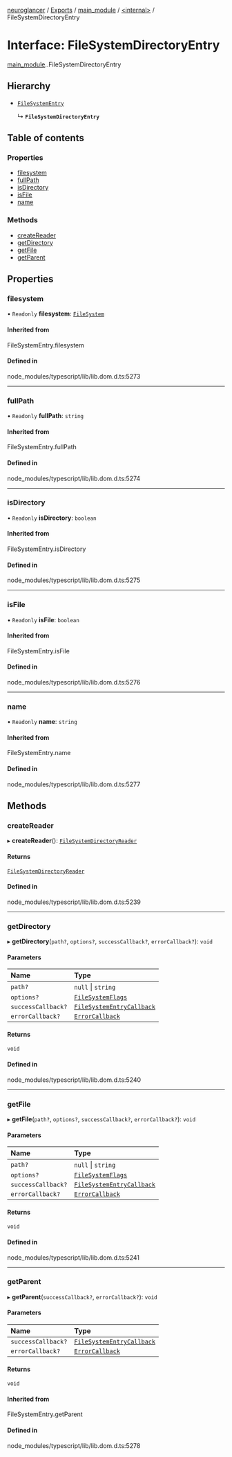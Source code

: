 [neuroglancer](../README.md) / [Exports](../modules.md) / [main\_module](../modules/main_module.md) / [<internal\>](../modules/main_module._internal_.md) / FileSystemDirectoryEntry

# Interface: FileSystemDirectoryEntry

[main_module](../modules/main_module.md).[<internal>](../modules/main_module._internal_.md).FileSystemDirectoryEntry

## Hierarchy

- [`FileSystemEntry`](../modules/main_module._internal_.md#filesystementry)

  ↳ **`FileSystemDirectoryEntry`**

## Table of contents

### Properties

- [filesystem](main_module._internal_.FileSystemDirectoryEntry.md#filesystem)
- [fullPath](main_module._internal_.FileSystemDirectoryEntry.md#fullpath)
- [isDirectory](main_module._internal_.FileSystemDirectoryEntry.md#isdirectory)
- [isFile](main_module._internal_.FileSystemDirectoryEntry.md#isfile)
- [name](main_module._internal_.FileSystemDirectoryEntry.md#name)

### Methods

- [createReader](main_module._internal_.FileSystemDirectoryEntry.md#createreader)
- [getDirectory](main_module._internal_.FileSystemDirectoryEntry.md#getdirectory)
- [getFile](main_module._internal_.FileSystemDirectoryEntry.md#getfile)
- [getParent](main_module._internal_.FileSystemDirectoryEntry.md#getparent)

## Properties

### filesystem

• `Readonly` **filesystem**: [`FileSystem`](../modules/main_module._internal_.md#filesystem)

#### Inherited from

FileSystemEntry.filesystem

#### Defined in

node_modules/typescript/lib/lib.dom.d.ts:5273

___

### fullPath

• `Readonly` **fullPath**: `string`

#### Inherited from

FileSystemEntry.fullPath

#### Defined in

node_modules/typescript/lib/lib.dom.d.ts:5274

___

### isDirectory

• `Readonly` **isDirectory**: `boolean`

#### Inherited from

FileSystemEntry.isDirectory

#### Defined in

node_modules/typescript/lib/lib.dom.d.ts:5275

___

### isFile

• `Readonly` **isFile**: `boolean`

#### Inherited from

FileSystemEntry.isFile

#### Defined in

node_modules/typescript/lib/lib.dom.d.ts:5276

___

### name

• `Readonly` **name**: `string`

#### Inherited from

FileSystemEntry.name

#### Defined in

node_modules/typescript/lib/lib.dom.d.ts:5277

## Methods

### createReader

▸ **createReader**(): [`FileSystemDirectoryReader`](../modules/main_module._internal_.md#filesystemdirectoryreader)

#### Returns

[`FileSystemDirectoryReader`](../modules/main_module._internal_.md#filesystemdirectoryreader)

#### Defined in

node_modules/typescript/lib/lib.dom.d.ts:5239

___

### getDirectory

▸ **getDirectory**(`path?`, `options?`, `successCallback?`, `errorCallback?`): `void`

#### Parameters

| Name | Type |
| :------ | :------ |
| `path?` | ``null`` \| `string` |
| `options?` | [`FileSystemFlags`](main_module._internal_.FileSystemFlags.md) |
| `successCallback?` | [`FileSystemEntryCallback`](main_module._internal_.FileSystemEntryCallback.md) |
| `errorCallback?` | [`ErrorCallback`](main_module._internal_.ErrorCallback.md) |

#### Returns

`void`

#### Defined in

node_modules/typescript/lib/lib.dom.d.ts:5240

___

### getFile

▸ **getFile**(`path?`, `options?`, `successCallback?`, `errorCallback?`): `void`

#### Parameters

| Name | Type |
| :------ | :------ |
| `path?` | ``null`` \| `string` |
| `options?` | [`FileSystemFlags`](main_module._internal_.FileSystemFlags.md) |
| `successCallback?` | [`FileSystemEntryCallback`](main_module._internal_.FileSystemEntryCallback.md) |
| `errorCallback?` | [`ErrorCallback`](main_module._internal_.ErrorCallback.md) |

#### Returns

`void`

#### Defined in

node_modules/typescript/lib/lib.dom.d.ts:5241

___

### getParent

▸ **getParent**(`successCallback?`, `errorCallback?`): `void`

#### Parameters

| Name | Type |
| :------ | :------ |
| `successCallback?` | [`FileSystemEntryCallback`](main_module._internal_.FileSystemEntryCallback.md) |
| `errorCallback?` | [`ErrorCallback`](main_module._internal_.ErrorCallback.md) |

#### Returns

`void`

#### Inherited from

FileSystemEntry.getParent

#### Defined in

node_modules/typescript/lib/lib.dom.d.ts:5278
